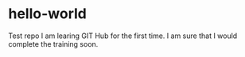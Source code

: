 # hello-world
Test repo
I am learing GIT Hub for the first time. I am sure that I would complete the training soon.
